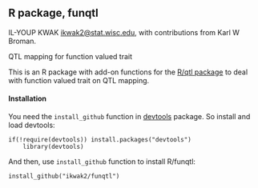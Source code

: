 R package, funqtl
-----------------

IL-YOUP KWAK <ikwak2@stat.wisc.edu>, with contributions from Karl W Broman.

QTL mapping for function valued trait

This is an R package with add-on functions for the [R/qtl package](http://www.rqtl.org) to deal
with function valued trait on QTL mapping.


#### Installation

You need the `install_github` function in [devtools](http://cran.r-project.org/web/packages/devtools/index.html) package. So install
and load devtools:

    if(!require(devtools)) install.packages("devtools")
	    library(devtools)

And then, use `install_github` function to install R/funqtl:

    install_github("ikwak2/funqtl")
